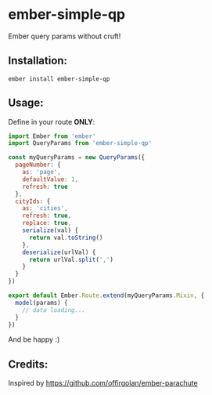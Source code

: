 # ember-simple-qp
Ember query params without cruft!

## Installation:
`ember install ember-simple-qp`

## Usage:

Define in your route **ONLY**:

```javascript
import Ember from 'ember'
import QueryParams from 'ember-simple-qp'

const myQueryParams = new QueryParams({
  pageNumber: {
    as: 'page',
    defaultValue: 1,
    refresh: true
  },
  cityIds: {
    as: 'cities',
    refresh: true,
    replace: true,
    serialize(val) {
      return val.toString()
    },
    deserialize(urlVal) {
      return urlVal.split(',')
    }
  }
})

export default Ember.Route.extend(myQueryParams.Mixin, {
  model(params) {
    // data loading...
  }
})
```

And be happy :)

## Credits:

Inspired by https://github.com/offirgolan/ember-parachute
